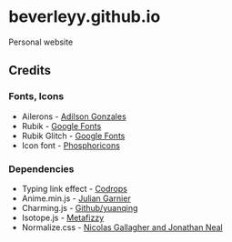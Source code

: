 # beverleyy.github.io
Personal website

## Credits

### Fonts, Icons
* Ailerons - [Adilson Gonzales](https://www.behance.net/gallery/25541553/Ailerons-Typeface)
* Rubik - [Google Fonts](https://fonts.google.com/specimen/Rubik)
* Rubik Glitch - [Google Fonts](https://fonts.google.com/specimen/Rubik+Glitch)
* Icon font - [Phosphoricons](https://phosphoricons.com/)

### Dependencies
* Typing link effect - [Codrops](https://tympanus.net/Development/MenuHoverEffects/tsula.html)
* Anime.min.js - [Julian Garnier](https://github.com/juliangarnier/anime)
* Charming.js - [Github/yuanqing](https://github.com/yuanqing/charming)
* Isotope.js - [Metafizzy](https://isotope.metafizzy.co/)
* Normalize.css - [Nicolas Gallagher and Jonathan Neal](https://necolas.github.io/normalize.css/)